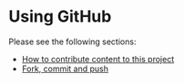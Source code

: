 # Using GitHub

Please see the following sections:
- [How to contribute content to this project](https://github.com/CHICAS-Skill-Sharing-Group/Content/blob/master/Using-github/creating-content.md)
- [Fork, commit and push](https://github.com/CHICAS-Skill-Sharing-Group/Content/blob/master/Using-github/Fork-commit-push.md)

